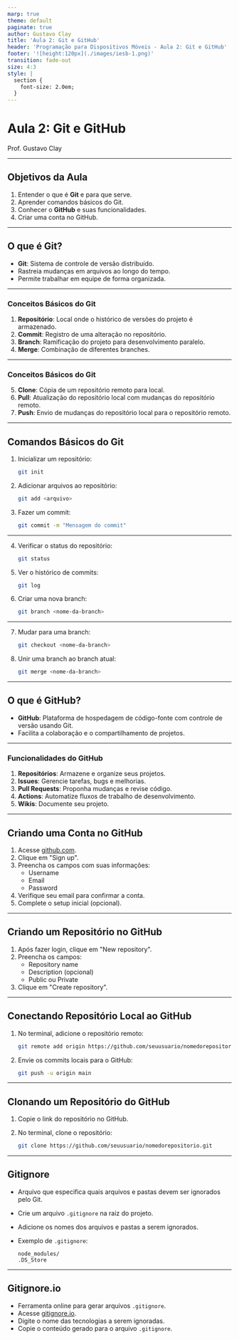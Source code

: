 ```yaml
---
marp: true
theme: default
paginate: true
author: Gustavo Clay
title: 'Aula 2: Git e GitHub'
header: 'Programação para Dispositivos Móveis - Aula 2: Git e GitHub'
footer: '![height:120px](./images/iesb-1.png)'
transition: fade-out
size: 4:3
style: |
  section {
    font-size: 2.0em;
  }
---
```


# Aula 2: Git e GitHub

Prof. Gustavo Clay

---

## Objetivos da Aula

1. Entender o que é **Git** e para que serve.
2. Aprender comandos básicos do Git.
3. Conhecer o **GitHub** e suas funcionalidades.
4. Criar uma conta no GitHub.

---

## O que é Git?

- **Git**: Sistema de controle de versão distribuído.
- Rastreia mudanças em arquivos ao longo do tempo.
- Permite trabalhar em equipe de forma organizada.

---

### Conceitos Básicos do Git

1. **Repositório**: Local onde o histórico de versões do projeto é armazenado.
2. **Commit**: Registro de uma alteração no repositório.
3. **Branch**: Ramificação do projeto para desenvolvimento paralelo.
4. **Merge**: Combinação de diferentes branches.

---

### Conceitos Básicos do Git

5. **Clone**: Cópia de um repositório remoto para local.
6. **Pull**: Atualização do repositório local com mudanças do repositório remoto.
7. **Push**: Envio de mudanças do repositório local para o repositório remoto.

---

## Comandos Básicos do Git

1. Inicializar um repositório:

   ```bash
   git init
   ```

2. Adicionar arquivos ao repositório:

   ```bash
   git add <arquivo>
   ```

3. Fazer um commit:

   ```bash
   git commit -m "Mensagem do commit"
   ```

---

4. Verificar o status do repositório:

   ```bash
   git status
   ```

5. Ver o histórico de commits:

   ```bash
   git log
   ```

6. Criar uma nova branch:

   ```bash
   git branch <nome-da-branch>
   ```

---

7. Mudar para uma branch:

   ```bash
   git checkout <nome-da-branch>
   ```

8. Unir uma branch ao branch atual:

   ```bash
   git merge <nome-da-branch>
   ```

---

## O que é GitHub?

- **GitHub**: Plataforma de hospedagem de código-fonte com controle de versão usando Git.
- Facilita a colaboração e o compartilhamento de projetos.

---

### Funcionalidades do GitHub

1. **Repositórios**: Armazene e organize seus projetos.
2. **Issues**: Gerencie tarefas, bugs e melhorias.
3. **Pull Requests**: Proponha mudanças e revise código.
4. **Actions**: Automatize fluxos de trabalho de desenvolvimento.
5. **Wikis**: Documente seu projeto.

---

## Criando uma Conta no GitHub

1. Acesse [github.com](https://github.com/).
2. Clique em "Sign up".
3. Preencha os campos com suas informações:
   - Username
   - Email
   - Password
4. Verifique seu email para confirmar a conta.
5. Complete o setup inicial (opcional).

---

## Criando um Repositório no GitHub

1. Após fazer login, clique em "New repository".
2. Preencha os campos:
   - Repository name
   - Description (opcional)
   - Public ou Private
3. Clique em "Create repository".

---

## Conectando Repositório Local ao GitHub

1. No terminal, adicione o repositório remoto:

   ```bash
   git remote add origin https://github.com/seuusuario/nomedorepositorio.git
   ```

2. Envie os commits locais para o GitHub:

   ```bash
   git push -u origin main
   ```

---

## Clonando um Repositório do GitHub

1. Copie o link do repositório no GitHub.
2. No terminal, clone o repositório:

   ```bash
   git clone https://github.com/seuusuario/nomedorepositorio.git
   ```

---

## Gitignore

- Arquivo que especifica quais arquivos e pastas devem ser ignorados pelo Git.
- Crie um arquivo `.gitignore` na raiz do projeto.
- Adicione os nomes dos arquivos e pastas a serem ignorados.
- Exemplo de `.gitignore`:

  ```plaintext
  node_modules/
  .DS_Store
  ```
---

## Gitignore.io

- Ferramenta online para gerar arquivos `.gitignore`.
- Acesse [gitignore.io](https://www.gitignore.io/).
- Digite o nome das tecnologias a serem ignoradas.
- Copie o conteúdo gerado para o arquivo `.gitignore`.
